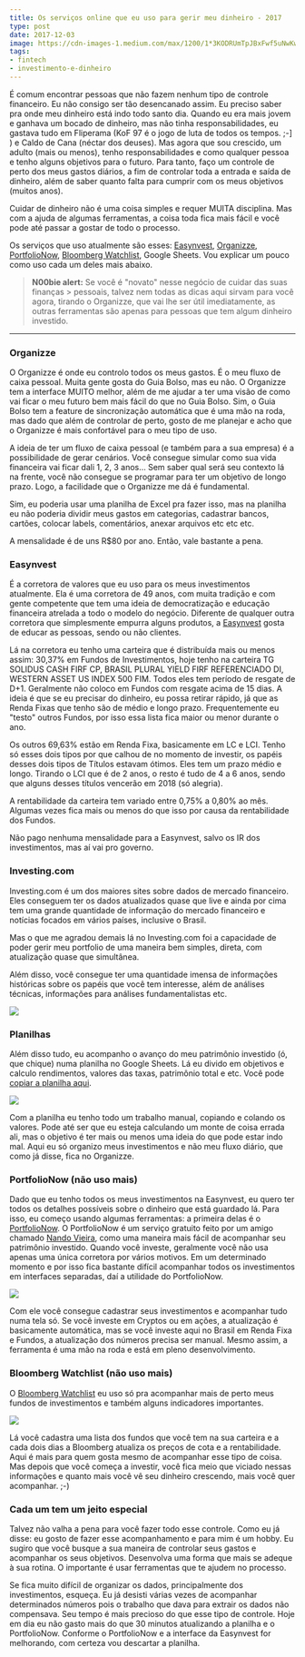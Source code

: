 ```yaml
---
title: Os serviços online que eu uso para gerir meu dinheiro - 2017
type: post
date: 2017-12-03
image: https://cdn-images-1.medium.com/max/1200/1*3KODRUmTpJBxFwf5uNwKwQ.jpeg
tags:
- fintech
- investimento-e-dinheiro
---
```


É comum encontrar pessoas que não fazem nenhum tipo de controle financeiro. Eu não consigo ser tão desencanado assim. Eu preciso saber pra onde meu dinheiro está indo todo santo dia. Quando eu era mais jovem e ganhava um bocado de dinheiro, mas não tinha responsabilidades, eu gastava tudo em Fliperama (KoF 97 é o jogo de luta de todos os tempos. ;-] ) e Caldo de Cana (néctar dos deuses). Mas agora que sou crescido, um adulto (mais ou menos), tenho responsabilidades e como qualquer pessoa e tenho alguns objetivos para o futuro. Para tanto, faço um controle de perto dos meus gastos diários, a fim de controlar toda a entrada e saída de dinheiro, além de saber quanto falta para cumprir com os meus objetivos (muitos anos).

Cuidar de dinheiro não é uma coisa simples e requer MUITA disciplina. Mas com a ajuda de algumas ferramentas, a coisa toda fica mais fácil e você pode até passar a gostar de todo o processo.

Os serviços que uso atualmente são esses: [Easynvest](http://easynvest.com.br/), [Organizze](http://organizze.com.br/), [PortfolioNow](http://portfolionow.co/), [Bloomberg Watchlist](https://www.bloomberg.com/markets/watchlist), Google Sheets. Vou explicar um pouco como uso cada um deles mais abaixo.

> **N00bie alert:** Se você é "novato" nesse negócio de cuidar das suas finanças > pessoais, talvez nem todas as dicas aqui sirvam para você agora, tirando o Organizze, que vai lhe ser útil imediatamente, as outras ferramentas são apenas para pessoas que tem algum dinheiro investido.

*****

### Organizze

O Organizze é onde eu controlo todos os meus gastos. É o meu fluxo de caixa pessoal. Muita gente gosta do Guia Bolso, mas eu não. O Organizze tem a interface MUITO melhor, além de me ajudar a ter uma visão de como vai ficar o meu futuro bem mais fácil do que no Guia Bolso. Sim, o Guia Bolso tem a feature de sincronização automática que é uma mão na roda, mas dado que além de controlar de perto, gosto de me planejar e acho que o Organizze é mais confortável para o meu tipo de uso.

A ideia de ter um fluxo de caixa pessoal (e também para a sua empresa) é a possibilidade de gerar cenários. Você consegue simular como sua vida financeira vai ficar dali 1, 2, 3 anos… Sem saber qual será seu contexto lá na frente, você não consegue se programar para ter um objetivo de longo prazo. Logo, a facilidade que o Organizze me dá é fundamental.

Sim, eu poderia usar uma planilha de Excel pra fazer isso, mas na planilha eu não poderia dividir meus gastos em categorias, cadastrar bancos, cartões, colocar labels, comentários, anexar arquivos etc etc etc.

A mensalidade é de uns R$80 por ano. Então, vale bastante a pena.

### Easynvest

É a corretora de valores que eu uso para os meus investimentos atualmente. Ela é uma corretora de 49 anos, com muita tradição e com gente competente que tem uma ideia de democratização e educação financeira atrelada a todo o modelo do negócio. Diferente de qualquer outra corretora que simplesmente empurra alguns produtos, a [Easynvest](http://easynvest.com.br/) gosta de educar as pessoas, sendo ou não clientes.

Lá na corretora eu tenho uma carteira que é distribuída mais ou menos assim: 30,37% em Fundos de Investimentos, hoje tenho na carteira TG SOLIDUS CASH FIRF CP, BRASIL PLURAL YIELD FIRF REFERENCIADO DI, WESTERN ASSET US INDEX 500 FIM. Todos eles tem período de resgate de D+1. Geralmente não coloco em Fundos com resgate acima de 15 dias. A ideia é que se eu precisar do dinheiro, eu possa retirar rápido, já que as Renda Fixas que tenho são de médio e longo prazo. Frequentemente eu "testo" outros Fundos, por isso essa lista fica maior ou menor durante o ano.

Os outros 69,63% estão em Renda Fixa, basicamente em LC e LCI. Tenho só esses dois tipos por que calhou de no momento de investir, os papéis desses dois tipos de Títulos estavam ótimos. Eles tem um prazo médio e longo. Tirando o LCI que é de 2 anos, o resto é tudo de 4 a 6 anos, sendo que alguns desses títulos vencerão em 2018 (só alegria).

A rentabilidade da carteira tem variado entre 0,75% a 0,80% ao mês. Algumas vezes fica mais ou menos do que isso por causa da rentabilidade dos Fundos.

Não pago nenhuma mensalidade para a Easynvest, salvo os IR dos investimentos, mas aí vai pro governo.

### Investing.com

Investing.com é um dos maiores sites sobre dados de mercado financeiro. Eles conseguem ter os dados atualizados quase que live e ainda por cima tem uma grande quantidade de informação do mercado financeiro e notícias focados em vários países, inclusive o Brasil.

Mas o que me agradou demais lá no Investing.com foi a capacidade de poder gerir meu portfolio de uma maneira bem simples, direta, com atualização quase que simultânea.

Além disso, você consegue ter uma quantidade imensa de informações históricas sobre os papéis que você tem interesse, além de análises técnicas, informações para análises fundamentalistas etc.

![](https://cdn-images-1.medium.com/max/800/1*R-95ujl7aj5-U4Jm20r4Zw.png)

### Planilhas

Além disso tudo, eu acompanho o avanço do meu patrimônio investido (ó, que chique) numa planilha no Google Sheets. Lá eu divido em objetivos e calculo rendimentos, valores das taxas, patrimônio total e etc. Você pode [copiar a planilha aqui](https://docs.google.com/spreadsheets/d/1zxWQYWbGLFJOv1ptEQN068bVRoL3HdKyFpPCk1Oca-w/edit?usp=sharing).

![](https://cdn-images-1.medium.com/max/1200/1*yxzy23aAmX6DypLpz64n3Q.png)

Com a planilha eu tenho todo um trabalho manual, copiando e colando os valores. Pode até ser que eu esteja calculando um monte de coisa errada ali, mas o objetivo é ter mais ou menos uma ideia do que pode estar indo mal. Aqui eu só organizo meus investimentos e não meu fluxo diário, que como já disse, fica no Organizze.

### PortfolioNow (não uso mais)

Dado que eu tenho todos os meus investimentos na Easynvest, eu quero ter todos os detalhes possíveis sobre o dinheiro que está guardado lá. Para isso, eu começo usando algumas ferramentas: a primeira delas é o [PortfolioNow](https://portfolionow.co/). O PortfolioNow é um serviço gratuito feito por um amigo chamado [Nando Vieira](http://fnando.com/), como uma maneira mais fácil de acompanhar seu patrimônio investido. Quando você investe, geralmente você não usa apenas uma única corretora por vários motivos. Em um determinado momento e por isso fica bastante difícil acompanhar todos os investimentos em interfaces separadas, daí a utilidade do PortfolioNow.

![](https://cdn-images-1.medium.com/max/1200/1*F4U-AVWyZl4TauwkCGVPIg.png)

Com ele você consegue cadastrar seus investimentos e acompanhar tudo numa tela só. Se você investe em Cryptos ou em ações, a atualização é basicamente automática, mas se você investe aqui no Brasil em Renda Fixa e Fundos, a atualização dos números precisa ser manual. Mesmo assim, a ferramenta é uma mão na roda e está em pleno desenvolvimento.

### Bloomberg Watchlist (não uso mais)

O [Bloomberg Watchlist](https://www.bloomberg.com/markets/watchlist) eu uso só pra acompanhar mais de perto meus fundos de investimentos e também alguns indicadores importantes.

![](https://cdn-images-1.medium.com/max/1200/1*dgvjxDtMDcjU22NOi-wc3A.png)

Lá você cadastra uma lista dos fundos que você tem na sua carteira e a cada dois dias a Bloomberg atualiza os preços de cota e a rentabilidade. Aqui é mais para quem gosta mesmo de acompanhar esse tipo de coisa. Mas depois que você começa a investir, você fica meio que viciado nessas informações e quanto mais você vê seu dinheiro crescendo, mais você quer acompanhar. ;-)

### Cada um tem um jeito especial

Talvez não valha a pena para você fazer todo esse controle. Como eu já disse: eu gosto de fazer esse acompanhamento e para mim é um hobby. Eu sugiro que você busque a sua maneira de controlar seus gastos e acompanhar os seus objetivos. Desenvolva uma forma que mais se adeque à sua rotina. O importante é usar ferramentas que te ajudem no processo.

Se fica muito difícil de organizar os dados, principalmente dos investimentos, esqueça. Eu já desisti várias vezes de acompanhar determinados números pois o trabalho que dava para extrair os dados não compensava. Seu tempo é mais precioso do que esse tipo de controle. Hoje em dia eu não gasto mais do que 30 minutos atualizando a planilha e o PortfolioNow. Conforme o PortfolioNow e a interface da Easynvest for melhorando, com certeza vou descartar a planilha.